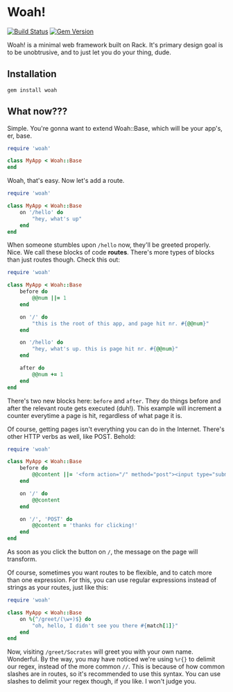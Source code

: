 # Woah!
[![Build Status](https://travis-ci.org/knarka/woah.svg?branch=master)](https://travis-ci.org/knarka/woah)
[![Gem Version](https://badge.fury.io/rb/woah.svg)](https://badge.fury.io/rb/woah)

Woah! is a minimal web framework built on Rack. It's primary design goal is to be unobtrusive, and to just let you do your thing, dude.

## Installation
`gem install woah`

## What now???
Simple. You're gonna want to extend Woah::Base, which will be your app's, er, base.

```ruby
require 'woah'

class MyApp < Woah::Base
end
```

Woah, that's easy. Now let's add a route.

```ruby
require 'woah'

class MyApp < Woah::Base
	on '/hello' do
		"hey, what's up"
	end
end
```

When someone stumbles upon `/hello` now, they'll be greeted properly. Nice. We call these blocks of code **routes**. There's more types of blocks than just routes though. Check this out:

```ruby
require 'woah'

class MyApp < Woah::Base
	before do
		@@num ||= 1
	end

	on '/' do
		"this is the root of this app, and page hit nr. #{@@num}"
	end

	on '/hello' do
		"hey, what's up. this is page hit nr. #{@@num}"
	end

	after do
		@@num += 1
	end
end
```

There's two new blocks here: `before` and `after`. They do things before and after the relevant route gets executed (duh!). This example will increment a counter everytime a page is hit, regardless of what page it is.

Of course, getting pages isn't everything you can do in the Internet. There's other HTTP verbs as well, like POST. Behold:

```ruby
require 'woah'

class MyApp < Woah::Base
	before do
		@@content ||= '<form action="/" method="post"><input type="submit" value="click me please" /></form>'
	end

	on '/' do
		@@content
	end

	on '/', 'POST' do
		@@content = 'thanks for clicking!'
	end
end
```

As soon as you click the button on `/`, the message on the page will transform.

Of course, sometimes you want routes to be flexible, and to catch more than one expression. For this, you can use regular expressions instead of strings as your routes, just like this:
```ruby
require 'woah'

class MyApp < Woah::Base
	on %{^/greet/(\w+)$} do
		"oh, hello, I didn't see you there #{match[1]}"
	end
end
```

Now, visiting `/greet/Socrates` will greet you with your own name. Wonderful. By the way, you may have noticed we're using `%r{}` to delimit our regex, instead of the more common `//`. This is because of how common slashes are in routes, so it's recommended to use this syntax. You can use slashes to delimit your regex though, if you like. I won't judge you.
